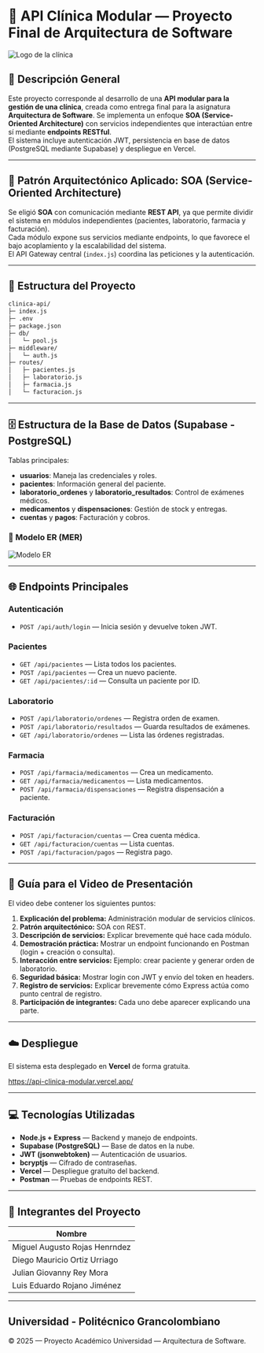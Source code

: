 # 🏥 API Clínica Modular — Proyecto Final de Arquitectura de Software

![Logo de la clínica](https://szkqkgwaskukogbyzicv.supabase.co/storage/v1/object/sign/clinica/logo%20api%20clinica.png?token=eyJraWQiOiJzdG9yYWdlLXVybC1zaWduaW5nLWtleV82Y2YyYWZmYy0wMzkyLTQ4MjAtODAwNS1kNWRiYTk3N2RmZTYiLCJhbGciOiJIUzI1NiJ9.eyJ1cmwiOiJjbGluaWNhL2xvZ28gYXBpIGNsaW5pY2EucG5nIiwiaWF0IjoxNzU5NzY2MzUwLCJleHAiOjE3OTEzMDIzNTB9.UomtrOzcN5gouUTEWvXOLL26kcKNursAVSKx2iGDgV8)

## 🧠 Descripción General

Este proyecto corresponde al desarrollo de una **API modular para la gestión de una clínica**, creada como entrega final
para la asignatura **Arquitectura de Software**. Se implementa un enfoque **SOA (Service-Oriented Architecture)** con
servicios independientes que interactúan entre sí mediante **endpoints RESTful**.  
El sistema incluye autenticación JWT, persistencia en base de datos (PostgreSQL mediante Supabase) y despliegue en Vercel.

---

## 🧩 Patrón Arquitectónico Aplicado: SOA (Service-Oriented Architecture)

Se eligió **SOA** con comunicación mediante **REST API**, ya que permite dividir el sistema en módulos independientes
(pacientes, laboratorio, farmacia y facturación).  
Cada módulo expone sus servicios mediante endpoints, lo que favorece el bajo acoplamiento y la escalabilidad del sistema.  
El API Gateway central (`index.js`) coordina las peticiones y la autenticación.

---

## 📁 Estructura del Proyecto

```bash
clinica-api/
├─ index.js
├─ .env
├─ package.json
├─ db/
│   └─ pool.js
├─ middleware/
│   └─ auth.js
├─ routes/
│   ├─ pacientes.js
│   ├─ laboratorio.js
│   ├─ farmacia.js
│   └─ facturacion.js
```

---

## 🗄️ Estructura de la Base de Datos (Supabase - PostgreSQL)

Tablas principales:

- **usuarios**: Maneja las credenciales y roles.
- **pacientes**: Información general del paciente.
- **laboratorio_ordenes** y **laboratorio_resultados**: Control de exámenes médicos.
- **medicamentos** y **dispensaciones**: Gestión de stock y entregas.
- **cuentas** y **pagos**: Facturación y cobros.

### 🧱 Modelo ER (MER)

![Modelo ER](https://szkqkgwaskukogbyzicv.supabase.co/storage/v1/object/sign/clinica/bd.png?token=eyJraWQiOiJzdG9yYWdlLXVybC1zaWduaW5nLWtleV82Y2YyYWZmYy0wMzkyLTQ4MjAtODAwNS1kNWRiYTk3N2RmZTYiLCJhbGciOiJIUzI1NiJ9.eyJ1cmwiOiJjbGluaWNhL2JkLnBuZyIsImlhdCI6MTc1OTc2NjEyMSwiZXhwIjoxNzkxMzAyMTIxfQ.50cS50j7cORdLGAMJRAaYiFrHfpsoUGWMv83Kk5BE2g)

---

## 🌐 Endpoints Principales

### **Autenticación**

- `POST /api/auth/login` — Inicia sesión y devuelve token JWT.

### **Pacientes**

- `GET /api/pacientes` — Lista todos los pacientes.
- `POST /api/pacientes` — Crea un nuevo paciente.
- `GET /api/pacientes/:id` — Consulta un paciente por ID.

### **Laboratorio**

- `POST /api/laboratorio/ordenes` — Registra orden de examen.
- `POST /api/laboratorio/resultados` — Guarda resultados de exámenes.
- `GET /api/laboratorio/ordenes` — Lista las órdenes registradas.

### **Farmacia**

- `POST /api/farmacia/medicamentos` — Crea un medicamento.
- `GET /api/farmacia/medicamentos` — Lista medicamentos.
- `POST /api/farmacia/dispensaciones` — Registra dispensación a paciente.

### **Facturación**

- `POST /api/facturacion/cuentas` — Crea cuenta médica.
- `GET /api/facturacion/cuentas` — Lista cuentas.
- `POST /api/facturacion/pagos` — Registra pago.

---

## 🎥 Guía para el Video de Presentación

El video debe contener los siguientes puntos:

1. **Explicación del problema:** Administración modular de servicios clínicos.
2. **Patrón arquitectónico:** SOA con REST.
3. **Descripción de servicios:** Explicar brevemente qué hace cada módulo.
4. **Demostración práctica:** Mostrar un endpoint funcionando en Postman (login + creación o consulta).
5. **Interacción entre servicios:** Ejemplo: crear paciente y generar orden de laboratorio.
6. **Seguridad básica:** Mostrar login con JWT y envío del token en headers.
7. **Registro de servicios:** Explicar brevemente cómo Express actúa como punto central de registro.
8. **Participación de integrantes:** Cada uno debe aparecer explicando una parte.

---

## ☁️ Despliegue

El sistema esta desplegado en **Vercel** de forma gratuita.


https://api-clinica-modular.vercel.app/

---

## 💻 Tecnologías Utilizadas

- **Node.js + Express** — Backend y manejo de endpoints.
- **Supabase (PostgreSQL)** — Base de datos en la nube.
- **JWT (jsonwebtoken)** — Autenticación de usuarios.
- **bcryptjs** — Cifrado de contraseñas.
- **Vercel** — Despliegue gratuito del backend.
- **Postman** — Pruebas de endpoints REST.

---

## 👥 Integrantes del Proyecto

| Nombre                        |
| ----------------------------- |
| Miguel Augusto Rojas Henrndez |
| Diego Mauricio Ortiz Urriago  |
| Julian Giovanny Rey Mora      |
| Luis Eduardo Rojano Jiménez   |

---

## Universidad - Politécnico Grancolombiano

© 2025 — Proyecto Académico Universidad — Arquitectura de Software.
